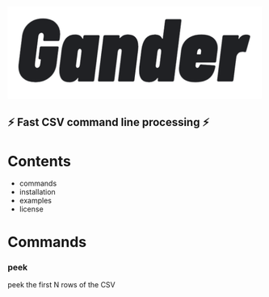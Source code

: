 ![Gander](/gander-logo.png?raw=true "Optional Title")
## :zap: Fast CSV command line processing :zap:

# Contents
* commands
* installation
* examples
* license

# Commands
### peek
peek the first N rows of the CSV
